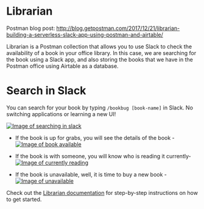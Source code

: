 # Librarian
Postman blog post: http://blog.getpostman.com/2017/12/21/librarian-building-a-serverless-slack-app-using-postman-and-airtable/

Librarian is a Postman collection that allows you to use Slack to check the availability of a book in your office library. In this case, we are searching for the book using a Slack app, and also storing the books that we have in the Postman office using Airtable as a database.


# Search in Slack
You can search for your book by typing `/bookbug [book-name]` in Slack. No switching applications or learning a new UI!

[![Image of searching in slack](https://jsshzyxacm.files.wordpress.com/2017/10/screen-shot-2017-10-23-at-4-05-40-pm-e1513001141402.png)](https://jsshzyxacm.files.wordpress.com/2017/10/screen-shot-2017-10-23-at-4-05-40-pm-e1513001141402.png)


* If the book is up for grabs, you will see the details of the book -
[![Image of book available](https://jsshzyxacm.files.wordpress.com/2017/10/screen-shot-2017-10-23-at-5-41-20-pm.png)](https://jsshzyxacm.files.wordpress.com/2017/10/screen-shot-2017-10-23-at-5-41-20-pm.png)


* If the book is with someone, you will know who is reading it currently-
[![Image of currently reading](https://jsshzyxacm.files.wordpress.com/2017/10/screen-shot-2017-10-23-at-5-54-59-pm.png)](https://jsshzyxacm.files.wordpress.com/2017/10/screen-shot-2017-10-23-at-5-54-59-pm.png)


* If the book is unavailable, well, it is time to buy a new book -
[![Image of unavailable](https://jsshzyxacm.files.wordpress.com/2017/10/screen-shot-2017-10-23-at-5-57-51-pm.png)](https://jsshzyxacm.files.wordpress.com/2017/10/screen-shot-2017-10-23-at-5-57-51-pm.png)

Check out the [Librarian documentation](https://documenter.getpostman.com/view/804329/71FWAgx) for step-by-step instructions on how to get started.
